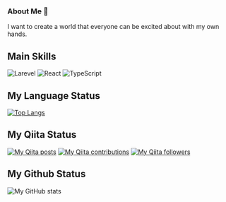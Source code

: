 ### About Me 👋
I want to create a world that everyone can be excited about with my own hands.

## Main Skills
![Larevel](https://www.vectorlogo.zone/logos/laravel/laravel-icon.svg)
![React](https://www.vectorlogo.zone/logos/reactjs/reactjs-icon.svg)
![TypeScript](https://www.vectorlogo.zone/logos/typescriptlang/typescriptlang-icon.svg)

## My Language Status
[![Top Langs](https://github-readme-stats.vercel.app/api/top-langs/?username=yuyaamano23&layout=compact)](https://github.com/anuraghazra/github-readme-stats)


## My Qiita Status
[![My Qiita posts](https://qiita-badge.apiapi.app/s/Yuya2218/posts.svg)](http://qiita.com/Yuya2218)
[![My Qiita contributions](https://qiita-badge.apiapi.app/s/Yuya2218/contributions.svg)](http://qiita.com/Yuya2218)
[![My Qiita followers](https://qiita-badge.apiapi.app/s/Yuya2218/followers.svg)](http://qiita.com/Yuya2218)
                
## My Github Status
![My GitHub stats](https://github-readme-stats.vercel.app/api?username=yuyaamano23&show_icons=true&theme=radical)

